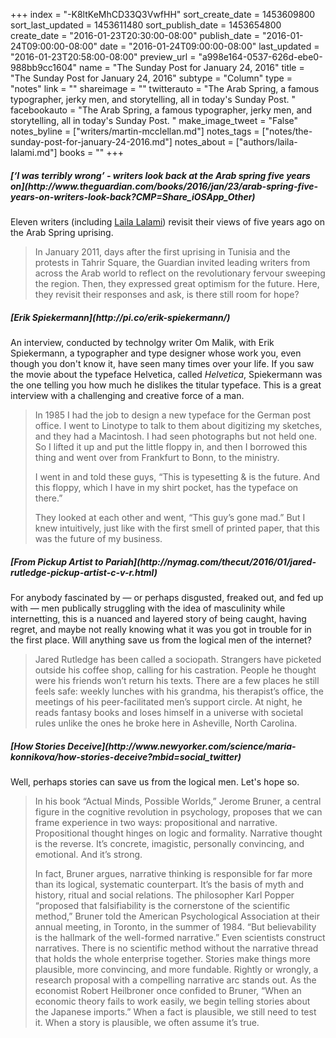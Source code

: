 +++
index = "-K8ltKeMhCD33Q3VwfHH"
sort_create_date = 1453609800
sort_last_updated = 1453611480
sort_publish_date = 1453654800
create_date = "2016-01-23T20:30:00-08:00"
publish_date = "2016-01-24T09:00:00-08:00"
date = "2016-01-24T09:00:00-08:00"
last_updated = "2016-01-23T20:58:00-08:00"
preview_url = "a998e164-0537-626d-ebe0-988bb9cc1604"
name = "The Sunday Post for January 24, 2016"
title = "The Sunday Post for January 24, 2016"
subtype = "Column"
type = "notes"
link = ""
shareimage = ""
twitterauto = "The Arab Spring, a famous typographer, jerky men, and storytelling, all in today's Sunday Post. "
facebookauto = "The Arab Spring, a famous typographer, jerky men, and storytelling, all in today's Sunday Post. "
make_image_tweet = "False"
notes_byline = ["writers/martin-mcclellan.md"]
notes_tags = ["notes/the-sunday-post-for-january-24-2016.md"]
notes_about = ["authors/laila-lalami.md"]
books = ""
+++

<h5>[‘I was terribly wrong’ - writers look back at the Arab spring five years on](http://www.theguardian.com/books/2016/jan/23/arab-spring-five-years-on-writers-look-back?CMP=Share_iOSApp_Other)</h5>

Eleven writers (including <a href="https://twitter.com/lailalalami" title="Laila Lalami (@LailaLalami) | Twitter">Laila Lalami</a>) revisit their views of five years ago on the Arab Spring uprising. 

<blockquote>
	In January 2011, days after the first uprising in Tunisia and the protests in Tahrir Square, the Guardian invited leading writers from across the Arab world to reflect on the revolutionary fervour sweeping the region. Then, they expressed great optimism for the future. Here, they revisit their responses and ask, is there still room for hope?
</blockquote>

<h5>[Erik Spiekermann](http://pi.co/erik-spiekermann/)</h5>

An interview, conducted by technolgy writer Om Malik, with Erik Spiekermann, a typographer and type designer whose work you, even though you don't know it, have seen many times over your life. If you saw the movie about the typeface Helvetica, called _Helvetica_, Spiekermann was the one telling you how much he dislikes the titular typeface. This is a great interview with a challenging and creative force of a man. 

<blockquote>
	<p>In 1985 I had the job to design a new typeface for the German post office. I went to Linotype to talk to them about digitizing my sketches, and they had a Macintosh. I had seen photographs but not held one. So I lifted it up and put the little floppy in, and then I borrowed this thing and went over from Frankfurt to Bonn, to the ministry.</p>

<p>I went in and told these guys, “This is typesetting &amp; is the future. And this floppy, which I have in my shirt pocket, has the typeface on there.”</p>

<p>They looked at each other and went, “This guy’s gone mad.” But I knew intuitively, just like with the first smell of printed paper, that this was the future of my business.</p>
</blockquote>

<h5>[From Pickup Artist to Pariah](http://nymag.com/thecut/2016/01/jared-rutledge-pickup-artist-c-v-r.html)</h5>

For anybody fascinated by &mdash; or perhaps disgusted, freaked out, and fed up  with &mdash; men publically struggling with the idea of masculinity while internetting, this is a nuanced and layered story of being caught, having regret, and maybe not really knowing what it was you got in trouble for in the first place. Will anything save us from the logical men of the internet?

<blockquote>
	Jared Rutledge has been called a sociopath. Strangers have picketed outside his coffee shop, calling for his castration. People he thought were his friends won’t return his texts. There are a few places he still feels safe: weekly lunches with his grandma, his therapist’s office, the meetings of his peer-facilitated men’s support circle. At night, he reads fantasy books and loses himself in a universe with societal rules unlike the ones he broke here in Asheville, North Carolina.
</blockquote>

<h5>[How Stories Deceive](http://www.newyorker.com/science/maria-konnikova/how-stories-deceive?mbid=social_twitter)</h5>

Well, perhaps stories can save us from the logical men. Let's hope so. 

<blockquote>
	<p>In his book “Actual Minds, Possible Worlds,” Jerome Bruner, a central figure in the cognitive revolution in psychology, proposes that we can frame experience in two ways: propositional and narrative. Propositional thought hinges on logic and formality. Narrative thought is the reverse. It’s concrete, imagistic, personally convincing, and emotional. And it’s strong.
</p>
<p>
	In fact, Bruner argues, narrative thinking is responsible for far more than its logical, systematic counterpart. It’s the basis of myth and history, ritual and social relations. The philosopher Karl Popper “proposed that falsifiability is the cornerstone of the scientific method,” Bruner told the American Psychological Association at their annual meeting, in Toronto, in the summer of 1984. “But believability is the hallmark of the well-formed narrative.” Even scientists construct narratives. There is no scientific method without the narrative thread that holds the whole enterprise together. Stories make things more plausible, more convincing, and more fundable. Rightly or wrongly, a research proposal with a compelling narrative arc stands out. As the economist Robert Heilbroner once confided to Bruner, “When an economic theory fails to work easily, we begin telling stories about the Japanese imports.” When a fact is plausible, we still need to test it. When a story is plausible, we often assume it’s true.
</p>
</blockquote>




